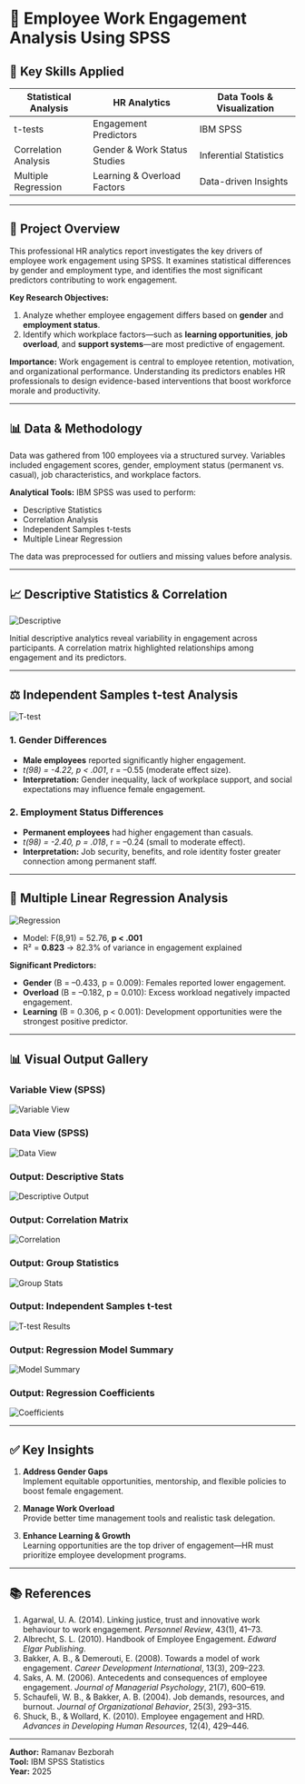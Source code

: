 
# 💼 Employee Work Engagement Analysis Using SPSS

## 📌 Key Skills Applied

| Statistical Analysis      | HR Analytics                 | Data Tools & Visualization  |
|---------------------------|------------------------------|-----------------------------|
| t-tests                   | Engagement Predictors        | IBM SPSS                    |
| Correlation Analysis      | Gender & Work Status Studies | Inferential Statistics      |
| Multiple Regression       | Learning & Overload Factors  | Data-driven Insights        |

---

## 🧭 Project Overview

This professional HR analytics report investigates the key drivers of employee work engagement using SPSS. It examines statistical differences by gender and employment type, and identifies the most significant predictors contributing to work engagement.

**Key Research Objectives:**
1. Analyze whether employee engagement differs based on **gender** and **employment status**.
2. Identify which workplace factors—such as **learning opportunities**, **job overload**, and **support systems**—are most predictive of engagement.

**Importance:** Work engagement is central to employee retention, motivation, and organizational performance. Understanding its predictors enables HR professionals to design evidence-based interventions that boost workforce morale and productivity.

---

## 📊 Data & Methodology

Data was gathered from 100 employees via a structured survey. Variables included engagement scores, gender, employment status (permanent vs. casual), job characteristics, and workplace factors.

**Analytical Tools:** IBM SPSS was used to perform:
- Descriptive Statistics
- Correlation Analysis
- Independent Samples t-tests
- Multiple Linear Regression

The data was preprocessed for outliers and missing values before analysis.

---

## 📈 Descriptive Statistics & Correlation

![Descriptive](asset/image008.png)

Initial descriptive analytics reveal variability in engagement across participants. A correlation matrix highlighted relationships among engagement and its predictors.

---

## ⚖️ Independent Samples t-test Analysis

![T-test](asset/image013.png)

### 1. Gender Differences
- **Male employees** reported significantly higher engagement.
- *t(98) = -4.22, p < .001*, r = –0.55 (moderate effect size).
- **Interpretation:** Gender inequality, lack of workplace support, and social expectations may influence female engagement.

### 2. Employment Status Differences
- **Permanent employees** had higher engagement than casuals.
- *t(98) = -2.40, p = .018*, r = –0.24 (small to moderate effect).
- **Interpretation:** Job security, benefits, and role identity foster greater connection among permanent staff.

---

## 🔢 Multiple Linear Regression Analysis

![Regression](asset/image015.png)

- Model: F(8,91) = 52.76, **p < .001**
- R² = **0.823** → 82.3% of variance in engagement explained

**Significant Predictors:**
- **Gender** (B = –0.433, p = 0.009): Females reported lower engagement.
- **Overload** (B = –0.182, p = 0.010): Excess workload negatively impacted engagement.
- **Learning** (B = 0.306, p < 0.001): Development opportunities were the strongest positive predictor.

---

## 📊 Visual Output Gallery

### Variable View (SPSS)
![Variable View](asset/image020.png)

### Data View (SPSS)
![Data View](asset/image021.png)

### Output: Descriptive Stats
![Descriptive Output](asset/image022.png)

### Output: Correlation Matrix
![Correlation](asset/image023.png)

### Output: Group Statistics
![Group Stats](asset/image024.png)

### Output: Independent Samples t-test
![T-test Results](asset/image025.png)

### Output: Regression Model Summary
![Model Summary](asset/image026.png)

### Output: Regression Coefficients
![Coefficients](asset/image027.png)

---

## ✅ Key Insights

1. **Address Gender Gaps**  
   Implement equitable opportunities, mentorship, and flexible policies to boost female engagement.

2. **Manage Work Overload**  
   Provide better time management tools and realistic task delegation.

3. **Enhance Learning & Growth**  
   Learning opportunities are the top driver of engagement—HR must prioritize employee development programs.

---

## 📚 References

1. Agarwal, U. A. (2014). Linking justice, trust and innovative work behaviour to work engagement. *Personnel Review*, 43(1), 41–73.
2. Albrecht, S. L. (2010). Handbook of Employee Engagement. *Edward Elgar Publishing*.
3. Bakker, A. B., & Demerouti, E. (2008). Towards a model of work engagement. *Career Development International*, 13(3), 209–223.
4. Saks, A. M. (2006). Antecedents and consequences of employee engagement. *Journal of Managerial Psychology*, 21(7), 600–619.
5. Schaufeli, W. B., & Bakker, A. B. (2004). Job demands, resources, and burnout. *Journal of Organizational Behavior*, 25(3), 293–315.
6. Shuck, B., & Wollard, K. (2010). Employee engagement and HRD. *Advances in Developing Human Resources*, 12(4), 429–446.

---

**Author:** Ramanav Bezborah  
**Tool:** IBM SPSS Statistics  
**Year:** 2025  
